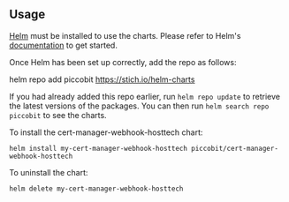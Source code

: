 ## Usage

[Helm](https://helm.sh) must be installed to use the charts.  Please refer to
Helm's [documentation](https://helm.sh/docs) to get started.

Once Helm has been set up correctly, add the repo as follows:

  helm repo add piccobit https://stich.io/helm-charts

If you had already added this repo earlier, run `helm repo update` to retrieve
the latest versions of the packages.  You can then run `helm search repo
piccobit` to see the charts.

To install the cert-manager-webhook-hosttech chart:

    helm install my-cert-manager-webhook-hosttech piccobit/cert-manager-webhook-hosttech

To uninstall the chart:

    helm delete my-cert-manager-webhook-hosttech
